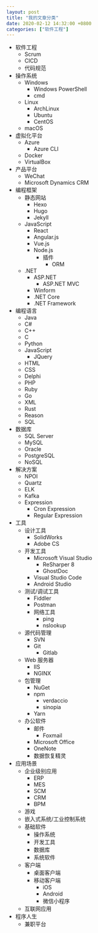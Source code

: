 ```yaml
---
layout: post
title: "我的文章分类"
date: 2020-02-12 14:32:00 +0800
categories: ["软件工程"]
---
```


- 软件工程
  - Scrum
  - CICD
  - 代码规范
- 操作系统
  - Windows
    - Windows PowerShell
    - cmd
  - Linux
    - ArchLinux
    - Ubuntu
    - CentOS
  - macOS
- 虚拟化平台
  - Azure
    - Azure CLI
  - Docker
  - VirtualBox
- 产品平台
  - WeChat
  - Microsoft Dynamics CRM
- 编程框架
  - 静态网站
    - Hexo
    - Hugo
    - Jekyll
  - JavaScript
    - React
    - Angular.js
    - Vue.js
    - Node.js
      - 插件
        - ORM
  - .NET
    - ASP.NET
      - ASP.NET MVC
    - Winform
    - .NET Core
    - .NET Framework
- 编程语言
  - Java
  - C#
  - C++
  - C
  - Python
  - JavaScript
    - JQuery
  - HTML
  - CSS
  - Delphi
  - PHP
  - Ruby
  - Go
  - XML
  - Rust
  - Reason
  - SQL
- 数据库
  - SQL Server
  - MySQL
  - Oracle
  - PostgreSQL
  - NoSQL
- 解决方案
  - NPOI
  - Quartz
  - ELK
  - Kafka
  - Expression
    - Cron Expression
    - Regular Expression
- 工具
  - 设计工具
    - SolidWorks
    - Adobe CS
  - 开发工具
    - Microsoft Visual Studio
      - ReSharper 8
      - GhostDoc
    - Visual Studio Code
    - Android Studio
  - 测试/调试工具
    - Fiddler
    - Postman
    - 网络工具
      - ping
      - nslookup
  - 源代码管理
    - SVN
    - Git
      - Gitlab
  - Web 服务器
    - IIS
    - NGINX
  - 包管理
    - NuGet
    - npm
      - verdaccio
      - sinopia
    - Yarn
  - 办公软件
    - 邮件
      - Foxmail
    - Microsoft Office
    - OneNote
    - 数据恢复精灵
- 应用场景
  - 企业级别应用
    - ERP
    - MES
    - SCM
    - CRM
    - BPM
  - 游戏
  - 嵌入式系统/工业控制系统
  - 基础软件
    - 操作系统
    - 开发工具
    - 数据库
    - 系统软件
  - 客户端
    - 桌面客户端
    - 移动客户端
      - iOS
      - Android
      - 微信小程序
  - 互联网应用
- 程序人生
  - 兼职平台
